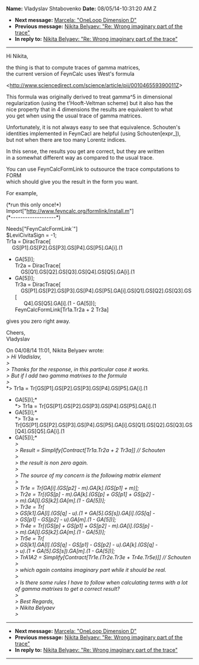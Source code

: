**Name:** Vladyslav Shtabovenko
**Date:** 08/05/14-10:31:20 AM Z

  - **Next message:** [Marcela: "OneLoop Dimension D"](0788.html)
  - **Previous message:** [Nikita Belyaev: "Re: Wrong imaginary part of
    the trace"](0786.html)
  - **In reply to:** [Nikita Belyaev: "Re: Wrong imaginary part of the
    trace"](0786.html)

-----

Hi Nikita,  

the thing is that to compute traces of gamma matrices,  
the current version of FeynCalc uses West's formula  

\<<http://www.sciencedirect.com/science/article/pii/001046559390011Z>\>  

This formula was originally derived to treat gamma^5 in dimensional  
regularization (using the t'Hooft-Veltman scheme) but it also has the  
nice property that in 4 dimensions the results are equivalent to what  
you get when using the usual trace of gamma matrices.  

Unfortunately, it is not always easy to see that equivalence.
Schouten's  
identities implemented in FeynCacl are helpful (using
Schouten[expr\_]),  
but not when there are too many Lorentz indices.  

In this sense, the results you get are correct, but they are written  
in a somewhat different way as compared to the usual trace.  

You can use FeynCalcFormLink to outsource the trace computations to
FORM  
which should give you the result in the form you want.  

For example,  

(\*run this only once\!\*)  
Import["<http://www.feyncalc.org/formlink/install.m>"]  
(\*-------------------\*)  

Needs["FeynCalcFormLink\`"]  
$LeviCivitaSign = -1;  
Tr1a = DiracTrace[  
    GS[P1].GS[P2].GS[P3].GS[P4].GS[P5].GA[i].(1
- GA[5])];  
Tr2a = DiracTrace[  
    GS[Q1].GS[Q2].GS[Q3].GS[Q4].GS[Q5].GA[i].(1
- GA[5])];  
Tr3a = DiracTrace[  
    GS[P1].GS[P2].GS[P3].GS[P4].GS[P5].GA[i].GS[Q1].GS[Q2].GS[Q3].GS[  
      Q4].GS[Q5].GA[i].(1 - GA[5])];  
FeynCalcFormLink[Tr1a.Tr2a + 2 Tr3a]  

gives you zero right away.  

Cheers,  
Vladyslav  

On 04/08/14 11:01, Nikita Belyaev wrote:  
*\> Hi Vladislav,*  
*\>*  
*\> Thanks for the response, in this particular case it works.*  
*\> But if I add two gamma matrixes to the formula*  
*\>*  
*\> Tr1a =
Tr[GS[P1].GS[P2].GS[P3].GS[P4].GS[P5].GA[i].(1
- GA[5])];*  
*\> Tr1a =
Tr[GS[P1].GS[P2].GS[P3].GS[P4].GS[P5].GA[i].(1
- GA[5])];*  
*\> Tr3a =
Tr[GS[P1].GS[P2].GS[P3].GS[P4].GS[P5].GA[i].GS[Q1].GS[Q2].GS[Q3].GS[Q4].GS[Q5].GA[i].(1
- GA[5])];*  
*\>*  
*\> Result = Simplify[Contract[Tr1a.Tr2a + 2 Tr3a]] //
Schouten*  
*\>*  
*\> the result is non zero again.*  
*\>*  
*\> The source of my concern is the following matrix element*  
*\>*  
*\> Tr1e = Tr[GA[i].(GS[p2] -
m).GA[k].(GS[p1] + m)];*  
*\> Tr2e = Tr[(GS[p] - m).GA[k].(GS[p] +
GS[p1] + GS[p2] -*  
*\> m).GA[l].GS[k2].GA[m].(1 -
GA[5])];*  
*\> Tr3e = Tr[*  
*\> GS[k1].GA[l].(GS[q] - u).(1 +
GA[5].GS[s]).GA[i].(GS[q] -*  
*\> GS[p1] - GS[p2] - u).GA[m].(1 -
GA[5])];*  
*\> Tr4e = Tr[(GS[p] + GS[p1] + GS[p2] -
m).GA[i].(GS[p] -*  
*\> m).GA[l].GS[k2].GA[m].(1 -
GA[5])];*  
*\> Tr5e = Tr[*  
*\> GS[k1].GA[l].(GS[q] - GS[p1] -
GS[p2] - u).GA[k].(GS[q] -*  
*\> u).(1 + GA[5].GS[s]).GA[m].(1 -
GA[5])];*  
*\> TrA1A2 = Simplify[Contract[Tr1e.(Tr2e.Tr3e +
Tr4e.Tr5e)]] // Schouten*  
*\>*  
*\> which again contains imaginary part while it should be real.*  
*\>*  
*\> Is there some rules I have to follow when calculating terms with a
lot of gamma matrixes to get a correct result?*  
*\>*  
*\> Best Regards,*  
*\> Nikita Belyaev*  
*\>*  

-----

  - **Next message:** [Marcela: "OneLoop Dimension D"](0788.html)
  - **Previous message:** [Nikita Belyaev: "Re: Wrong imaginary part of
    the trace"](0786.html)
  - **In reply to:** [Nikita Belyaev: "Re: Wrong imaginary part of the
    trace"](0786.html)

-----

